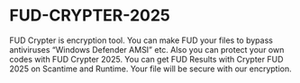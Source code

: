 # FUD-CRYPTER-2025
FUD Crypter is encryption tool. You can make FUD your files to bypass antiviruses “Windows Defender AMSI” etc. Also you can protect your own codes with FUD Crypter 2025. You can get FUD Results with Crypter FUD 2025 on Scantime and Runtime. Your file will be secure with our encryption.
